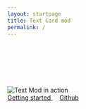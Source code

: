 ```yaml
---
layout: startpage
title: Text Card mod
permalink: /
---
```

<div class="text-center">
<h2 class="display-1 mt-0 mt-md-5 pb-4" style="color: white;"> Text Card mod </h2>
<h4 style="color: white;"> Visualize your text data</h4>
<img src="{{ site.baseurl }}/assets/images/startpage2.png" class="rounded shadow-new" alt="Text Mod in action">
<div class="pt-3 lead">
<div class="mx-auto">
<a class="btn btn-primary" href="{{ site.baseurl }}/getting-started">Getting started <i class="fas fa-arrow-alt-circle-right ml-2"></i></a>&nbsp;&nbsp;&nbsp;&nbsp;<a class="btn btn-warning" href="https://github.com/hajke-gu/text-mod">Github <i class="fab fa-github ml-2 "></i></a>
</div>
</div>

</div>


